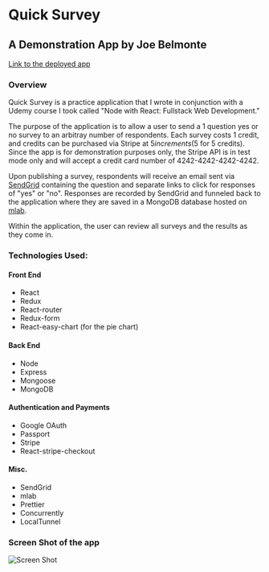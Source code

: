 # Quick Survey
## A Demonstration App by Joe Belmonte

[Link to the deployed app](https://quicksurvey-joe-belmonte.herokuapp.com/)

### Overview

Quick Survey is a practice application that I wrote in conjunction with a Udemy course I took called "Node with React: Fullstack Web Development."

The purpose of the application is to allow a user to send a 1 question yes or no survey to an arbitray number of respondents.  Each survey costs 1 credit, and credits can be purchased via Stripe at $5 increments ($5 for 5 credits).  Since the app is for demonstration purposes only, the Stripe API is in test mode only and will accept a credit card number of 4242-4242-4242-4242.

Upon publishing a survey, respondents will receive an email sent via [SendGrid](https://sendgrid.com) containing the question and separate links to click for responses of "yes" or "no".  Responses are recorded by SendGrid and funneled back to the application where they are saved in a MongoDB database hosted on [mlab](https://mlab.com).

Within the application, the user can review all surveys and the results as they come in.

### Technologies Used:

#### Front End

* React
* Redux
* React-router
* Redux-form
* React-easy-chart (for the pie chart)

#### Back End

* Node
* Express
* Mongoose
* MongoDB

#### Authentication and Payments

* Google OAuth
* Passport
* Stripe
* React-stripe-checkout

#### Misc.

* SendGrid
* mlab
* Prettier
* Concurrently
* LocalTunnel


### Screen Shot of the app

![Screen Shot](/quick_survey_screen_shot.png "Quick Survey Screen Shot")
